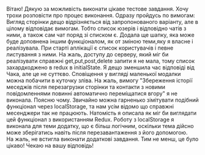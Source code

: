 Вітаю! 
   Дякую за можливість виконати цікаве тестове завдання. Хочу трохи розповісти про процес виконання. 
Одразу пройдусь по вимогам: 
Вигляд сторінки дещо відрізняється від запропонованого варіанту, але в цілому відповідає вимогам. Тобто список юзерів і відповідно чатів з ними,  а також сам чат поряд зі списком є. Додала ще шапку, яка може буде доповнена іншим функціоналом, як от зміною теми,яку я власне і реалізувала. 
При старті аплікації є список користувачів і певне листування з ними. На жаль, доступу до серверу, який міг би реалізувати справжні get,put,post,delete запити я не мала, тому список захардкоджено в redux в initialState. Я дещо зменшила час відповіді від Чака, але це не суттєво. Сповіщення у вигляді маленької модалки можна побачити в куточку зліва. 
На жаль,  вимогу "Збереження історії меседжів після перезагрузки сторінки та контакти з новими повідомленнями повинні автоматично переміщатися вгору" я не виконала. Поясню чому. Звичайно можна гарненько зімітувати подібний функціонал через localStorage, та нам усім відомо що справжні месенджери так не працюють. Натомість я описала як міг би виглядати цей функціонал з використанням  Redux. Роботу з localStorage я виконала для теми додатку, що є більш логічним, оскільки тема дійсно може зберігатись навіть після перезавантаження з його допомогою.   
   На жаль, не встигла виконати додаткові завдання. Тим не менш, це було цікаво! Чекаю на вашу відповідь!